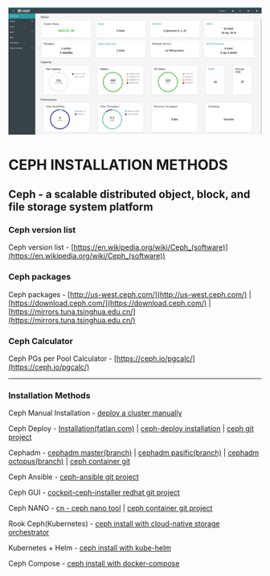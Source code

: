 ![](ceph-oct-dash.png)

# CEPH INSTALLATION METHODS

## Ceph - a scalable distributed object, block, and file storage system platform

### Ceph version list
Ceph version list - [https://en.wikipedia.org/wiki/Ceph_(software)](https://en.wikipedia.org/wiki/Ceph_(software))

### Ceph packages
Ceph packages - [http://us-west.ceph.com/](http://us-west.ceph.com/) | [https://download.ceph.com/](https://download.ceph.com/) | [https://mirrors.tuna.tsinghua.edu.cn/](https://mirrors.tuna.tsinghua.edu.cn/)

### Ceph Calculator
Ceph PGs per Pool Calculator - [https://ceph.io/pgcalc/](https://ceph.io/pgcalc/)

---
### Installation Methods <br>

Ceph Manual Installation - [deploy a cluster manually](https://docs.ceph.com/en/latest/install/index_manual/#deploy-a-cluster-manually) <br>

Ceph Deploy - [Installation(fatlan.com)](https://www.fatlan.com/01-09-2021-ceph-deploy-ile-ubuntu-linux-16-ve-20-uzerinde-ceph-pasific-cluster-storage-kurulumu-object-storage/) | [ceph-deploy installation](https://docs.ceph.com/en/nautilus/install/install-ceph-deploy/) | [ceph git project](https://github.com/ceph/ceph) <br>

Cephadm - [cephadm master(branch)](https://github.com/ceph/ceph/blob/master/src/cephadm/cephadm) | [cephadm pasific(branch)](https://raw.githubusercontent.com/ceph/ceph/pacific/src/cephadm/cephadm) | [cephadm octopus(branch)](https://raw.githubusercontent.com/ceph/ceph/octopus/src/cephadm/cephadm) | [ceph container git](https://github.com/ceph/ceph-container) <br>

Ceph Ansible - [ceph-ansible git project](https://github.com/ceph/ceph-ansible) <br>

Ceph GUI - [cockpit-ceph-installer redhat git project](https://github.com/red-hat-storage/cockpit-ceph-installer) <br>

Ceph NANO - [cn - ceph nano tool](https://github.com/ceph/cn) | [ceph container git project](https://github.com/ceph/ceph-container) <br>

Rook Ceph(Kubernetes) - [ceph install with cloud-native storage orchestrator](https://rook.io/docs/rook/v1.5/ceph-quickstart.html) <br>

Kubernetes + Helm - [ceph install with kube-helm](https://docs.ceph.com/en/nautilus/start/kube-helm/) <br>

Ceph Compose - [ceph install with docker-compose](https://github.com/fatlan/Ceph-Docker-Compose)
